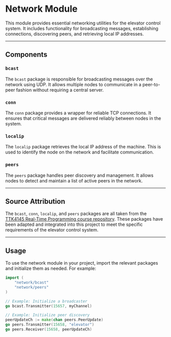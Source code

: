 # Network Module

This module provides essential networking utilities for the elevator control system. It includes functionality for broadcasting messages, establishing connections, discovering peers, and retrieving local IP addresses.

---

## Components

### `bcast`
The `bcast` package is responsible for broadcasting messages over the network using UDP. It allows multiple nodes to communicate in a peer-to-peer fashion without requiring a central server.

### `conn`
The `conn` package provides a wrapper for reliable TCP connections. It ensures that critical messages are delivered reliably between nodes in the system.

### `localip`
The `localip` package retrieves the local IP address of the machine. This is used to identify the node on the network and facilitate communication.

### `peers`
The `peers` package handles peer discovery and management. It allows nodes to detect and maintain a list of active peers in the network.

---

## Source Attribution

The `bcast`, `conn`, `localip`, and `peers` packages are all taken from the [TTK4145 Real-Time Programming course repository](https://github.com/TTK4145/). These packages have been adapted and integrated into this project to meet the specific requirements of the elevator control system.

---

## Usage

To use the network module in your project, import the relevant packages and initialize them as needed. For example:

```go
import (
    "network/bcast"
    "network/peers"
)

// Example: Initialize a broadcaster
go bcast.Transmitter(15657, myChannel)

// Example: Initialize peer discovery
peerUpdateCh := make(chan peers.PeerUpdate)
go peers.Transmitter(15658, "elevator")
go peers.Receiver(15658, peerUpdateCh)